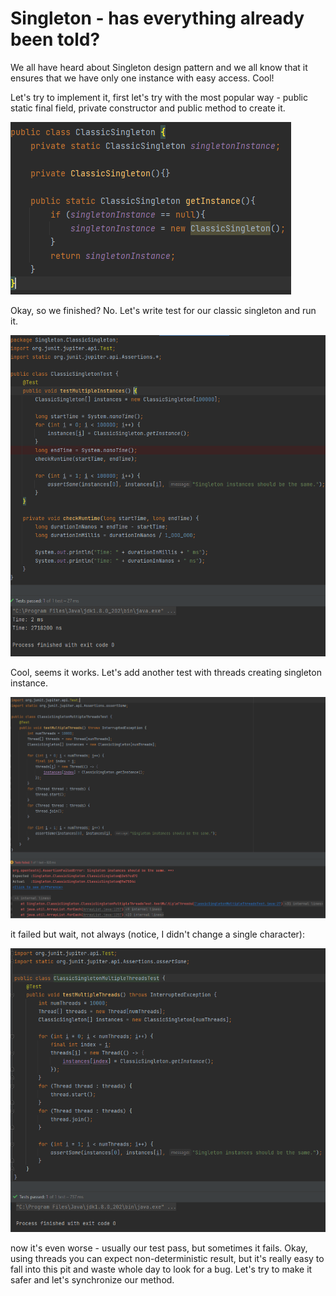# Singleton - has everything already been told?

We all have heard about Singleton design pattern and we all know that it ensures that we have only one instance with easy access. Cool!

Let's try to implement it, first let's try with the most popular way - public static final field, private constructor and public method to create it.

![img.png](ClassicSingleton/img_classicSingletonCode.png)

Okay, so we finished? No.
Let's write test for our classic singleton and run it.

![img.png](ClassicSingleton/img_classicSingletonTest.png)

Cool, seems it works. Let's add another test with threads creating singleton instance.

![img.png](ClassicSingleton/img_classicSingletonMultipleThreadsTestFail.png)

it failed but wait, not always (notice, I didn't change a single character):

![img.png](ClassicSingleton/img_classicSingletonMultipleThreadsWorks.png)

now it's even worse - usually our test pass, but sometimes it fails. Okay, using threads you can expect non-deterministic result, but it's really easy to fall into this pit and waste whole day to look for a bug.
Let's try to make it safer and let's synchronize our method.